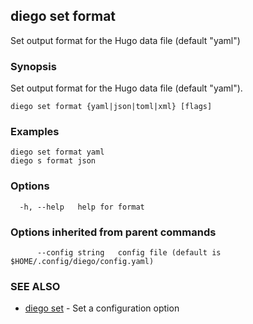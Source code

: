 ## diego set format

Set output format for the Hugo data file (default "yaml")

### Synopsis

Set output format for the Hugo data file (default "yaml").

```
diego set format {yaml|json|toml|xml} [flags]
```

### Examples

```
diego set format yaml
diego s format json
```

### Options

```
  -h, --help   help for format
```

### Options inherited from parent commands

```
      --config string   config file (default is $HOME/.config/diego/config.yaml)
```

### SEE ALSO

* [diego set](diego_set.md)	 - Set a configuration option

